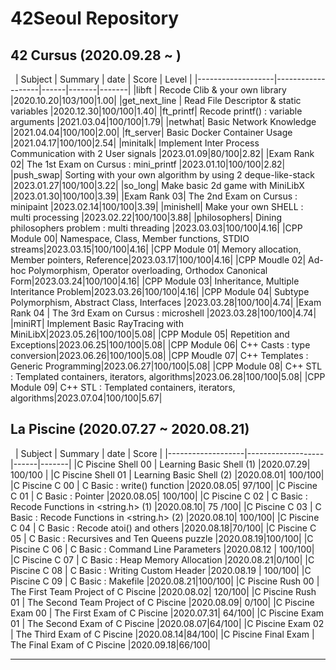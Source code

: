 # 42Seoul Repository  
  


## 42 Cursus (2020.09.28 ~ )  

&nbsp;
| Subject         | Summary             | date | Score | Level |
|-------------------|-------------------|------|-------|-------|
|libft | Recode Clib & your own library  |2020.10.20|103/100|1.00|
|get_next_line | Read File Descriptor & static variables  |2020.12.30|100/100|1.40|
|ft_printf| Recode printf() : variable arguments |2021.03.04|100/100|1.79|
|netwhat| Basic Network Knowledge |2021.04.04|100/100|2.00|
|ft_server| Basic Docker Container Usage |2021.04.17|100/100|2.54|
|minitalk| Implement Inter Process Communication with 2 User signals |2023.01.09|80/100|2.82|
|Exam Rank 02| The 1st Exam on Cursus : mini_printf  |2023.01.10|100/100|2.82|
|push_swap| Sorting with your own algorithm by using 2 deque-like-stack |2023.01.27|100/100|3.22|
|so_long| Make basic 2d game with MiniLibX |2023.01.30|100/100|3.39|
|Exam Rank 03| The 2nd Exam on Cursus : minipaint |2023.02.14|100/100|3.39|
|minishell| Make your own SHELL : multi processing |2023.02.22|100/100|3.88|
|philosophers| Dining philosophers problem : multi threading |2023.03.03|100/100|4.16|
|CPP Module 00| Namespace, Class, Member functions, STDIO streams|2023.03.15|100/100|4.16|
|CPP Module 01| Memory allocation, Member pointers, Reference|2023.03.17|100/100|4.16|
|CPP Moudle 02| Ad-hoc Polymorphism, Operator overloading, Orthodox Canonical Form|2023.03.24|100/100|4.16|
|CPP Module 03| Inheritance, Multiple Interitance Problem|2023.03.26|100/100|4.16|
|CPP Module 04| Subtype Polymorphism, Abstract Class, Interfaces |2023.03.28|100/100|4.74|
|Exam Rank 04 | The 3rd Exam on Cursus : microshell |2023.03.28|100/100|4.74|
|miniRT| Implement Basic RayTracing with MiniLibX|2023.05.26|100/100|5.08|
|CPP Module 05| Repetition and Exceptions|2023.06.25|100/100|5.08|
|CPP Module 06| C++ Casts : type conversion|2023.06.26|100/100|5.08|
|CPP Moudle 07| C++ Templates : Generic Programming|2023.06.27|100/100|5.08|
|CPP Module 08| C++ STL : Templated containers, iterators, algorithms|2023.06.28|100/100|5.08|
|CPP Module 09| C++ STL : Templated containers, iterators, algorithms|2023.07.04|100/100|5.67|  


## La Piscine (2020.07.27 ~ 2020.08.21)  

&nbsp;
| Subject         | Summary             | date | Score | 
|-------------------|-------------------|------|-------| 
|C Piscine Shell 00 | Learning Basic Shell (1)  |2020.07.29|  100/100 |
|C Piscine Shell 01 | Learning Basic Shell (2)  |2020.08.01| 100/100|
|C Piscine C 00 | C Basic : write() function  |2020.08.05| 97/100|
|C Piscine C 01 | C Basic : Pointer           |2020.08.05| 100/100|
|C Piscine C 02 | C Basic : Recode Functions in <string.h> (1)  |2020.08.10| 75 /100|
|C Piscine C 03 | C Basic : Recode Functions in <string.h> (2)  |2020.08.10| 100/100|
|C Piscine C 04 | C Basic : Recode atoi() and others     |2020.08.18|70/100|
|C Piscine C 05 | C Basic : Recursives and Ten Queens puzzle  |2020.08.19|100/100|
|C Piscine C 06 | C Basic : Command Line Parameters |2020.08.12 | 100/100|
|C Piscine C 07 | C Basic : Heap Memory Allocation   |2020.08.21|0/100|
|C Piscine C 08 | C Basic : Writing Custom Header |2020.08.19 | 100/100|
|C Piscine C 09 | C Basic : Makefile                        |2020.08.21|100/100|
|C Piscine Rush 00 | The First Team Project of C Piscine    |2020.08.02| 120/100|
|C Piscine Rush 01 | The Second Team Project of C Piscine    |2020.08.09| 0/100|
|C Piscine Exam 00 | The First Exam of C Piscine                |2020.07.31| 64/100|
|C Piscine Exam 01 | The Second Exam of C Piscine                |2020.08.07|64/100|
|C Piscine Exam 02 | The Third Exam of C Piscine                |2020.08.14|84/100|
|C Piscine Final Exam | The Final Exam of C Piscine                |2020.09.18|66/100|
*********************************************************************************  



